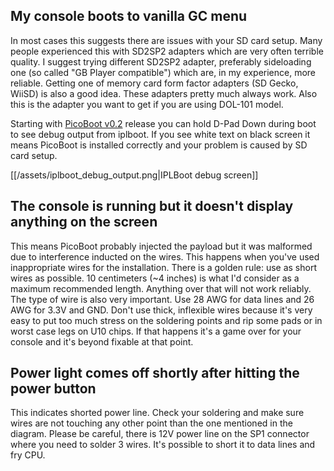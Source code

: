 ## My console boots to vanilla GC menu

In most cases this suggests there are issues with your SD card setup. Many people experienced this with SD2SP2 adapters which are very often terrible quality. I suggest trying different SD2SP2 adapter, preferably sideloading one (so called "GB Player compatible") which are, in my experience, more reliable. Getting one of memory card form factor adapters (SD Gecko, WiiSD) is also a good idea. These adapters pretty much always work. Also this is the adapter you want to get if you are using DOL-101 model.

Starting with [PicoBoot v0.2](https://github.com/webhdx/PicoBoot/releases/tag/v0.2) release you can hold D-Pad Down during boot to see debug output from iplboot. If you see white text on black screen it means PicoBoot is installed correctly and your problem is caused by SD card setup.

[[/assets/iplboot_debug_output.png|IPLBoot debug screen]]

## The console is running but it doesn't display anything on the screen

This means PicoBoot probably injected the payload but it was malformed due to interference inducted on the wires. This happens when you've used inappropriate wires for the installation. There is a golden rule: use as short wires as possible. 10 centimeters (~4 inches) is what I'd consider as a maximum recommended length. Anything over that will not work reliably. The type of wire is also very important. Use 28 AWG for data lines and 26 AWG for 3.3V and GND. Don't use thick, inflexible wires because it's very easy to put too much stress on the soldering points and rip some pads or in worst case legs on U10 chips. If that happens it's a game over for your console and it's beyond fixable at that point.

## Power light comes off shortly after hitting the power button

This indicates shorted power line. Check your soldering and make sure wires are not touching any other point than the one mentioned in the diagram. Please be careful, there is 12V power line on the SP1 connector where you need to solder 3 wires. It's possible to short it to data lines and fry CPU.


